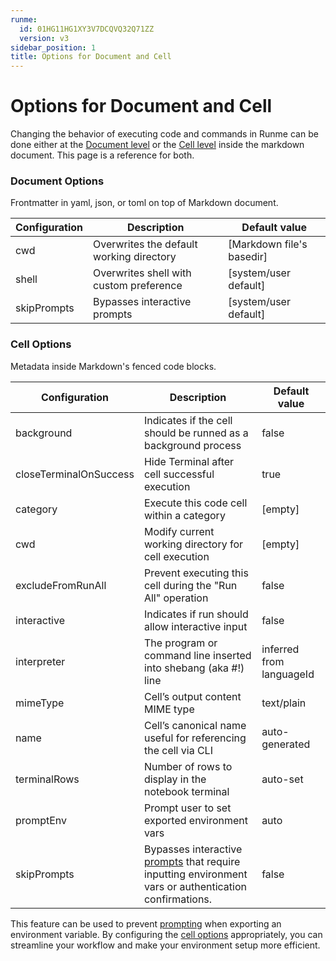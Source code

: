 ```yaml
---
runme:
  id: 01HG11HG1XY3V7DCQVQ32Q71ZZ
  version: v3
sidebar_position: 1
title: Options for Document and Cell
---
```


# Options for Document and Cell

Changing the behavior of executing code and commands in Runme can be done either at the [Document level](../configuration/document-level) or the [Cell level](../configuration/cell-level) inside the markdown document. This page is a reference for both.

### **Document Options**

Frontmatter in yaml, json, or toml on top of Markdown document.

| Configuration  | Description                              | Default value             |
| ------------- | ----------------------------------------- | ------------------------- |
| cwd           | Overwrites the default working directory  | [Markdown file's basedir] |
| shell         | Overwrites shell with custom preference   | [system/user default]     |
| skipPrompts   | Bypasses interactive prompts              | [system/user default]     |

### **Cell Options**

Metadata inside Markdown's fenced code blocks.

| Configuration          | Description                                                     | Default value            |
| ---------------------- | --------------------------------------------------------------- | ------------------------ |
| background             | Indicates if the cell should be runned as a background process  | false                    |
| closeTerminalOnSuccess | Hide Terminal after cell successful execution                   | true                     |
| category               | Execute this code cell within a category                        | [empty]                  |
| cwd                    | Modify current working directory for cell execution             | [empty]                  |
| excludeFromRunAll      | Prevent executing this cell during the "Run All" operation      | false                    |
| interactive            | Indicates if run should allow interactive input                 | false                    |
| interpreter            | The program or command line inserted into shebang (aka #!) line | inferred from languageId |
| mimeType               | Cell’s output content MIME type                                 | text/plain               |
| name                   | Cell’s canonical name useful for referencing the cell via CLI   | auto-generated           |
| terminalRows           | Number of rows to display in the notebook terminal              | auto-set                 |
| promptEnv              | Prompt user to set exported environment vars                    | auto                     |
| skipPrompts            | Bypasses interactive [prompts](../configuration/cell-level) that require inputting environment vars or authentication confirmations. |false     |

<Infobox type="sidenote" title="SkipPrompts">

This feature can be used to prevent [prompting](../configuration/document-level) when exporting an environment variable. By configuring the [cell options](../configuration/cell-level) appropriately, you can streamline your workflow and make your environment setup more efficient.

</Infobox>
